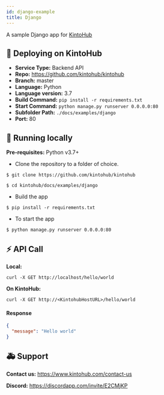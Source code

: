 ```yaml
---
id: django-example
title: Django
---
```


A sample Django app for [KintoHub](https://kintohub.com)

## :rocket: Deploying on KintoHub

- **Service Type:** Backend API
- **Repo:** https://github.com/kintohub/kintohub
- **Branch:** master
- **Language:** Python
- **Language version:** 3.7
- **Build Command:** `pip install -r requirements.txt`
- **Start Command:** `python manage.py runserver 0.0.0.0:80`
- **Subfolder Path:** `./docs/examples/django`
- **Port:** 80

## :hammer: Running locally

**Pre-requisites:** Python v3.7+

- Clone the repository to a folder of choice.

```
$ git clone https://github.com/kintohub/kintohub

$ cd kintohub/docs/examples/django
```

- Build the app

```
$ pip install -r requirements.txt
```

- To start the app 

```
$ python manage.py runserver 0.0.0.0:80
```
## :zap: API Call

**Local:**
```
curl -X GET http://localhost/hello/world
```

**On KintoHub:**
```
curl -X GET http://<KintohubHostURL>/hello/world
```

#### Response
```json
{
  "message": "Hello world"
}
``` 

## :ambulance: Support

**Contact us:** https://www.kintohub.com/contact-us

**Discord:** https://discordapp.com/invite/E2CMjKP
